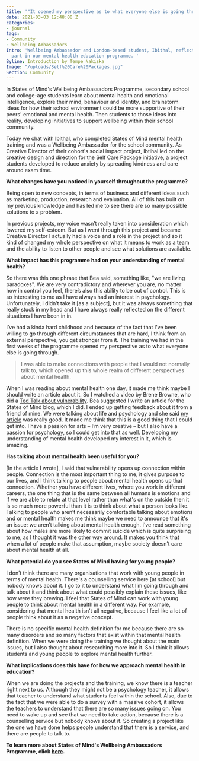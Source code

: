 ```yaml
---
title: '"It opened my perspective as to what everyone else is going through"'
date: 2021-03-03 12:48:00 Z
categories:
- journal
tags:
- Community
- Wellbeing Ambassadors
Intro: 'Wellbeing Ambassador and London-based student, Ibithal, reflects on taking
  part in our mental health education programme. '
Byline: Introduction by Tempe Nakiska
Image: "/uploads/Self%20Care%20Packages.jpg"
Section: Community
---
```


In States of Mind's Wellbeing Ambassadors Programme, secondary school and college-age students learn about mental health and emotional intelligence, explore their mind, behaviour and identity, and brainstorm ideas for how their school environment could be more supportive of their peers' emotional and mental health. Then students to those ideas into reality, developing initiatives to support wellbeing within their school community.

Today we chat with Ibithal, who completed States of Mind mental health training and was a Wellbeing Ambassador for the school community. As Creative Director of their cohort's social impact project, Ibtihal led on the creative design and direction for the Self Care Package initiative, a project students developed to reduce anxiety by spreading kindness and care around exam time.  

**What changes have you noticed in yourself throughout the programme?**

Being open to new concepts, in terms of business and different ideas such as marketing, production, research and evaluation. All of this has built on my previous knowledge and has led me to see there are so many possible solutions to a problem. 

In previous projects, my voice wasn’t really taken into consideration which lowered my self-esteem. But as I went through this project and became Creative Director I actually had a voice and a role in the project and so it kind of changed my whole perspective on what it means to work as a team and the ability to listen to other people and see what solutions are available. 

**What impact has this programme had on your understanding of mental health?**

So there was this one phrase that Bea said, something like, "we are living paradoxes". We are very contradictory and wherever you are, no matter how in control you feel, there’s also this ability to be out of control. This is so interesting to me as I have always had an interest in psychology. Unfortunately, I didn’t take it [as a subject], but it was always something that really stuck in my head and I have always really reflected on the different situations I have been in in. 

I’ve had a kinda hard childhood and because of the fact that I’ve been willing to go through different circumstances that are hard, I think from an external perspective, you get stronger from it. The training we had in the first weeks of the programme opened my perspective as to what everyone else is going through.  

> I was able to make connections with people that I would not normally talk to, which opened up this whole realm of different perspectives about mental health.

When I was reading about mental health one day, it made me think maybe I should write an article about it. So I watched a video by Brene Browne, who did a [Ted Talk about vulnerability](https://www.ted.com/talks/brene_brown_the_power_of_vulnerability?language=en). Bea suggested I write an article for the States of Mind blog, which I did. I ended up getting feedback about it from a friend of mine. We were talking about life and psychology and she said [my article](https://www.statesofmind.org/journal/2020/05/20/vulnerability-isnt-a-weakness-its-a-strength.html) was really good. It made me think that this is a good thing that I could get into. I have a passion for arts – I’m very creative – but I also have a passion for psychology, so I could get into that as well. Developing my understanding of mental health developed my interest in it, which is amazing. 

**Has talking about mental health been useful for you?**

[In the article I wrote], I said that vulnerability opens up connection within people. Connection is the most important thing to me, it gives purpose to our lives, and I think talking to people about mental health opens up that connection. Whether you have different lives, where you work in different careers, the one thing that is the same between all humans is emotions and if we are able to relate at that level rather than what's on the outside then it is so much more powerful than it is to think about what a person looks like. Talking to people who aren’t necessarily comfortable talking about emotions and or mental health makes me think maybe we need to announce that it's an issue: we aren’t talking about mental health enough. I’ve read something about how males are more likely to commit suicide which is quite surprising to me, as I thought it was the other way around. It makes you think that when a lot of people make that assumption, maybe society doesn’t care about mental health at all. 

**What potential do you see States of Mind having for young people?** 

I don’t think there are many organisations that work with young people in terms of mental health. There's a counselling service here [at school] but nobody knows about it. I go to it to understand what I’m going through and talk about it and think about what could possibly explain these issues, like how were they brewing. I feel that States of Mind can work with young people to think about mental health in a different way. For example, considering that mental health isn't all negative, because I feel like a lot of people think about it as a negative concept. 

There is no specific mental health definition for me because there are so many disorders and so many factors that exist within that mental health definition. When we were doing the training we thought about the main issues, but I also thought about researching more into it. So I think it allows students and young people to explore mental health further.  

**What implications does this have for how we approach mental health in education?** 

When we are doing the projects and the training, we know there is a teacher right next to us. Although they might not be a psychology teacher, it allows that teacher to understand what students feel within the school. Also, due to the fact that we were able to do a survey with a massive cohort, it allows the teachers to understand that there are so many issues going on. You need to wake up and see that we need to take action, because there is a counselling service but nobody knows about it. So creating a project like the one we have done helps people understand that there is a service, and there are people to talk to.

**To learn more about States of Mind's Wellbeing Ambassadors Programme, click [here](https://www.statesofmind.org/what-we-do).** 